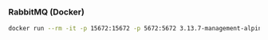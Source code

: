 

### RabbitMQ (Docker)
```bash
docker run --rm -it -p 15672:15672 -p 5672:5672 3.13.7-management-alpine
```